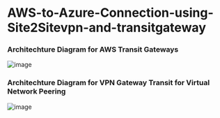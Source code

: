 # AWS-to-Azure-Connection-using-Site2Sitevpn-and-transitgateway
### Architechture Diagram for AWS Transit Gateways
![image](https://github.com/kamalmohan217/AWS-to-Azure-Connection-using-Site2Sitevpn-and-transitgateway/assets/128888356/50479b8b-32c5-48d8-9234-51594ab5db81)
### Architechture Diagram for VPN Gateway Transit for Virtual Network Peering
![image](https://github.com/kamalmohan217/AWS-to-Azure-Connection-using-Site2Sitevpn-and-transitgateway/assets/128888356/91b3c2d0-4fc5-4054-bfab-72efedd975d7)
